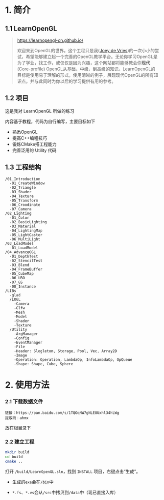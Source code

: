 # 1. 简介

## 1.1 LearnOpenGL

>https://learnopengl-cn.github.io/
>
>欢迎来到OpenGL的世界。这个工程只是我([Joey de Vries](http://joeydevries.com/))的一次小小的尝试，希望能够建立起一个完善的OpenGL教学平台。无论你学习OpenGL是为了学业，找工作，或仅仅是因为兴趣，这个网站都将能够教会你**现代**(Core-profile) OpenGL从基础，中级，到高级的知识。LearnOpenGL的目标是使用易于理解的形式，使用清晰的例子，展现现代OpenGL的所有知识点，并与此同时为你以后的学习提供有用的参考。

## 1.2 项目

这是我对 LearnOpenGL 所做的练习

内容基于教程，代码为自行编写，主要目标如下

- 熟悉OpenGL
- 提高C++编程技巧
- 锻炼CMake搭工程能力
- 完善泛用的 Utility 代码

## 1.3 工程结构

```
/01_Introduction
  -01_CreateWindow
  -02_Triangle
  -03_Shader
  -04_Texture
  -05_Transform
  -06_Croodinate
  -07_Camera
/02_Lighting
  -01_Color
  -02_BasicLighting
  -03_Material
  -04_LightingMap
  -05_LightCaster
  -06_MultiLight
/03_LoadModel
  -01_LoadModel
/04_AdvanceOGL
  -01_DepthTest
  -02_StencilTest
  -03_Blend
  -04_FrameBuffer
  -05_CubeMap
  -06_UBO
  -07_GS
  -08_Instance
/LIBs
  -glad
  /LOGL
    -Camera
    -Glfw
    -Mesh
    -Model
    -Shader
    -Texture
  /Utility
    -ArgManager
    -Config
    -EventManager
    -File
    -Header: Slogleton, Storage, Pool, Vec, Array2D 
    -Image
    -Operation: Operation, LambdaOp, InfoLambdaOp, OpQueue
    -Shape: Shape, Cube, Sphere
```

# 2. 使用方法

### 2.1 下载数据文件

```
链接：https://pan.baidu.com/s/1TQOqNW7gNLE8Uxhl34hLWg 
提取码：ahmx
```

放在根目录下

### 2.2 建立工程

```bash
mkdir build
cd build
cmake ..
```

打开 `/build/LearnOpenGL.sln`，找到 `INSTALL` 项目，右键点击“生成”。

- 生成的`exe`会在`/bin`中

- `*.fs`、`*.vs`会从`/src`中拷贝到`/data`中（现已直接入库）

